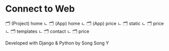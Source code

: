 # Connect to Web

🗂 (Project) home
 ㄴ 🗂 (App) home
 ㄴ 🗂 (App) price
    ㄴ 🗂 static
       ㄴ 🗂 price
    ㄴ 🗂 templates
       ㄴ 🗂 contact
       ㄴ 🗂 price
 
Developed with Django & Python
by Song Song Y

